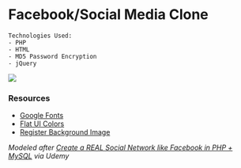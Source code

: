 # Facebook/Social Media Clone

```
Technologies Used:
- PHP
- HTML
- MD5 Password Encryption
- jQuery
```

![](https://i.imgur.com/jdV9V5g.jpg)

### Resources
- [Google Fonts](https://fonts.google.com/specimen/Sevillana?selection.family=Sevillana)
- [Flat UI Colors](https://flatuicolors.com/palette/defo)
- [Register Background Image](https://pixabay.com/photo-3157395/)

_Modeled after [Create a REAL Social Network like Facebook in PHP + MySQL](https://www.udemy.com/make-a-social-media-website/) via Udemy_
